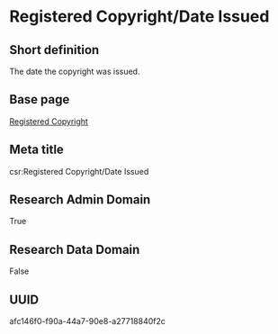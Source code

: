 # Registered Copyright/Date Issued
## Short definition
The date the copyright was issued.
## Base page
[Registered Copyright](../../Objects/Registered%20Copyright.md)
## Meta title
csr:Registered Copyright/Date Issued
## Research Admin Domain
True
## Research Data Domain
False
## UUID
afc146f0-f90a-44a7-90e8-a27718840f2c
